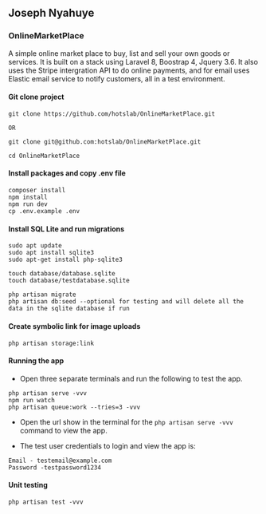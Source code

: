 ## Joseph Nyahuye
### OnlineMarketPlace

A simple online market place to buy, list and sell your own goods or services. It is built on a stack using Laravel 8, Boostrap 4, Jquery 3.6. It also uses the Stripe intergration API to do online payments, and for email uses Elastic email service to notify customers, all in a test environment.


#### Git clone project

```
git clone https://github.com/hotslab/OnlineMarketPlace.git 

OR 

git clone git@github.com:hotslab/OnlineMarketPlace.git

cd OnlineMarketPlace

```

#### Install packages and copy .env file

```
composer install
npm install
npm run dev
cp .env.example .env

```

#### Install SQL Lite and run migrations

```
sudo apt update
sudo apt install sqlite3
sudo apt-get install php-sqlite3

touch database/database.sqlite
touch database/testdatabase.sqlite

php artisan migrate
php artisan db:seed --optional for testing and will delete all the data in the sqlite database if run

```

#### Create symbolic link for image uploads

```
php artisan storage:link

```

#### Running the app

- Open three separate terminals and run the following to test the app.

```
php artisan serve -vvv
npm run watch
php artisan queue:work --tries=3 -vvv

```

- Open the url show in the terminal for the `php artisan serve -vvv` command to view the app.

- The test user credentials to login and view the app is:

```
Email - testemail@example.com
Password -testpassword1234

```

#### Unit testing

```
php artisan test -vvv

```